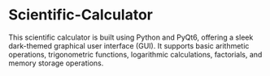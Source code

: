 # Scientific-Calculator
This scientific calculator is built using Python and PyQt6, offering a sleek dark-themed graphical user interface (GUI). It supports basic arithmetic operations, trigonometric functions, logarithmic calculations, factorials, and memory storage operations.
